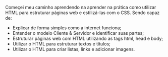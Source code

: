 Começei meu caminho aprendendo na aprender na prática como utilizar HTML para estruturar páginas web e estilizá-las com o CSS. 
Sendo  capaz de:
- Explicar de forma simples como a internet funciona;
- Entender o modelo Cliente & Servidor e identificar suas partes;
- Estruturar páginas web com HTML utilizando as tags html, head e body;
- Utilizar o HTML para estruturar textos e títulos;
- Utilizar o HTML para criar listas, links e adicionar imagens.

